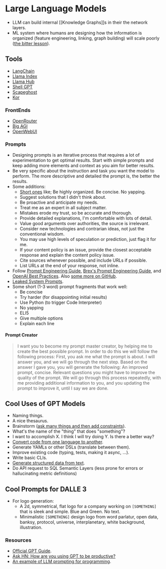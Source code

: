 # Large Language Models

- LLM can build internal [[Knowledge Graphs]]s in their the network layers.
- ML system where humans are designing how the information is organized (feature engineering, linking, graph building) will scale poorly ([the bitter lesson](http://www.incompleteideas.net/IncIdeas/BitterLesson.html)).

## Tools

- [LangChain](https://python.langchain.com/en/latest/)
- [Llama Index](https://github.com/jerryjliu/llama_index)
- [Llama Hub](https://llamahub.ai/)
- [Shell GPT](https://github.com/TheR1D/shell_gpt)
- [Scapeghost](https://jamesturk.github.io/scrapeghost/)
- [Kor](https://eyurtsev.github.io/kor/index.html)

### FrontEnds

- [OpenRouter](https://openrouter.ai/)
- [Big AGI](https://get.big-agi.com/)
- [OpenWebUI](https://openwebui.com/)

### Prompts

- Designing prompts is an iterative process that requires a lot of experimentation to get optimal results. Start with simple prompts and keep adding more elements and context as you aim for better results.
- Be very specific about the instruction and task you want the model to perform. The more descriptive and detailed the prompt is, the better the results.
- Some additions:
  - [Short ones](https://x.com/simonw/status/1799577621363364224) like; Be highly organized. Be concise. No yapping.
  - Suggest solutions that I didn't think about.
  - Be proactive and anticipate my needs.
  - Treat me as an expert in all subject matter.
  - Mistakes erode my trust, so be accurate and thorough.
  - Provide detailed explanations, I'm comfortable with lots of detail.
  - Value good arguments over authorities, the source is irrelevant.
  - Consider new technologies and contrarian ideas, not just the conventional wisdom.
  - You may use high levels of speculation or prediction, just flag it for me.
  - If your content policy is an issue, provide the closest acceptable response and explain the content policy issue.
  - Cite sources whenever possible, and include URLs if possible.
  - List URLs at the end of your response, not inline.
- Follow [Prompt Engineering Guide](https://www.promptingguide.ai/), [Brex's Prompt Engineering Guide](https://github.com/brexhq/prompt-engineering),  and [OpenAI Best Practices](https://help.openai.com/en/articles/6654000-best-practices-for-prompt-engineering-with-openai-api). Also [some more on GitHub](https://github.com/PickleBoxer/dev-chatgpt-prompts).
- [Leaked System Prompts](https://matt-rickard.com/a-list-of-leaked-system-prompts).
- Some short (1-3 word) prompt fragments that work well:
  - Be concise
  - Try harder (for disappointing initial results)
  - Use Python (to trigger Code Interpreter)
  - No yapping
  - ELI5
  - Give multiple options
  - Explain each line

#### Prompt Creator

> I want you to become my prompt master creator, by helping me to create the best possible prompt. In order to do this we will follow the following process:
> First, you ask me what the prompt is about. I will answer you, and we will go through the next step.
> Based on the answer I gave you, you will generate the following:
> An improved prompt, concise.
> Relevant questions you might have to improve the quality of the prompt.
> We will go through this process repeatedly, with me providing additional information to you, and you updating the prompt to improve it, until I say we are done.

## Cool Uses of GPT Models

- Naming things.
- A nice thesaurus.
- Brainstorm ([ask many things and then add constraints](https://twitter.com/emollick/status/1633941391121215490)).
- What's the name of the "thing" that does "something"?
- I want to accomplish X. I think I will try doing Y. Is there a better way?
- [Convert code from one language to another](https://twitter.com/sualehasif996/status/1635755267739598848).
- Generate YAMLs or other DSLs (translate between them).
- Improve existing code (typing, tests, making it async, ...).
- Write basic CLIs.
- [Generate structured data from text](https://thecaglereport.com/2023/03/16/nine-chatgpt-tricks-for-knowledge-graph-workers/).
- Do API request to SQL Semantic Layers (less prone for errors or hallucinating metric definitions)

## Cool Prompts for DALLE 3

- For logo generation:
  - A 2d, symmetrical, flat logo for a company working on `[SOMETHING]` that is sleek and simple. Blue and Green. No text.
  - Minimalistic `[SOMETHING]` design logo from word parlatur, open data, banksy, protocol, universe, interplanetary, white background, illustration.

### Resources

- [Official GPT Guide](https://platform.openai.com/docs/guides/gpt-best-practices).
- [Ask HN: How are you using GPT to be productive?](https://news.ycombinator.com/item?id=35299071&p=2)
- [An example of LLM prompting for programming](https://martinfowler.com/articles/2023-chatgpt-xu-hao.html).
